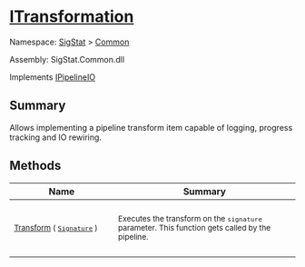 # [ITransformation](./ITransformation.md)

Namespace: [SigStat]() > [Common](./README.md)

Assembly: SigStat.Common.dll

Implements [IPipelineIO](./Pipeline/IPipelineIO.md)

## Summary
Allows implementing a pipeline transform item capable of logging, progress tracking and IO rewiring.

## Methods

| Name | Summary | 
| --- | --- | 
| <p style="margin-top: 0.2em; margin-bottom: 0em;">&nbsp;</p><sub>[Transform](./Methods/ITransformation-100663463.md) ( [`Signature`](./Signature.md) )</sub><p style="margin-top: 0.2em; margin-bottom: 0em;">&nbsp;&nbsp;&nbsp;&nbsp;&nbsp;&nbsp;&nbsp;&nbsp;&nbsp;&nbsp;&nbsp;&nbsp;&nbsp;&nbsp;&nbsp;&nbsp;&nbsp;&nbsp;&nbsp;&nbsp;&nbsp;&nbsp;&nbsp;&nbsp;&nbsp;&nbsp;&nbsp;&nbsp;&nbsp;&nbsp;&nbsp;&nbsp;&nbsp;&nbsp;&nbsp;&nbsp;&nbsp;&nbsp;&nbsp;</p>| <p style="margin-top: 0.2em; margin-bottom: 0em;">&nbsp;</p><sub>Executes the transform on the `signature` parameter.  This function gets called by the pipeline.</sub><p style="margin-top: 0.2em; margin-bottom: 0em;">&nbsp;</p>| <br>



